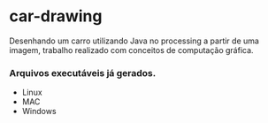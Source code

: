 # car-drawing
Desenhando um carro utilizando Java no processing a partir de uma imagem, trabalho realizado com conceitos de computação gráfica.
### Arquivos executáveis já gerados.
- Linux
- MAC
- Windows

